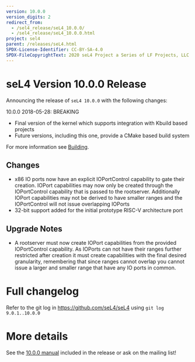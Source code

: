 ```yaml
---
version: 10.0.0
version_digits: 2
redirect_from:
  - /sel4_release/seL4_10.0.0/
  - /sel4_release/seL4_10.0.0.html
project: sel4
parent: /releases/seL4.html
SPDX-License-Identifier: CC-BY-SA-4.0
SPDX-FileCopyrightText: 2020 seL4 Project a Series of LF Projects, LLC.
---
```


# seL4 Version 10.0.0 Release
 Announcing the release of `seL4 10.0.0` with the following changes:

10.0.0 2018-05-28: BREAKING

- Final version of the kernel  which supports integration with Kbuild based projects
- Future versions, including this one, provide a CMake based build system

For more information see [Building](../../projects/buildsystem/).

## Changes

 * x86 IO ports now have an explicit IOPortControl capability to gate their creation. IOPort capabilities  may now only
   be created through the IOPortControl capability that is passed to the rootserver. Additionally IOPort capabilities
   may not be derived to have smaller ranges and the IOPortControl will not issue overlapping IOPorts
 * 32-bit support added for the initial prototype RISC-V architecture port

## Upgrade Notes

 * A rootserver must now create IOPort capabilities from the provided IOPortControl capability. As IOPorts can not
   have their ranges further restricted after creation it must create capabilities with the final desired granularity,
   remembering that since ranges cannot overlap you cannot issue a larger and smaller range that have any IO ports
   in common.



# Full changelog
 Refer to the git log in
<https://github.com/seL4/seL4> using `git log 9.0.1..10.0.0`

# More details
 See the
[10.0.0 manual](http://sel4.systems/Info/Docs/seL4-manual-10.0.0.pdf) included in the release or ask on the mailing list!
